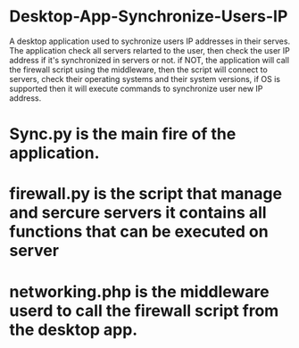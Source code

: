 # Desktop-App-Synchronize-Users-IP

A desktop application used to sychronize users IP addresses in their serves.
The application check all servers relarted to the user, then check the user IP address if it's synchronized in servers or not.
if NOT, the application will call the firewall script using the middleware, then the script will connect to servers, check their 
operating systems and their system versions, if OS is supported then it will execute commands to synchronize user new IP address.

# Sync.py is the main fire of the application.
# firewall.py is the script that manage and sercure servers it contains all functions that can be executed on server
# networking.php is the middleware userd to call the firewall script from the desktop app.
